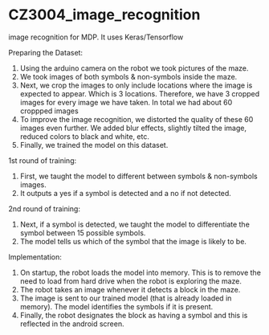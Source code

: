 # CZ3004_image_recognition
image recognition for MDP. It uses Keras/Tensorflow

Preparing the Dataset:
  1. Using the arduino camera on the robot we took pictures of the maze.
  2. We took images of both symbols & non-symbols inside the maze.
  3. Next, we crop the images to only include locations where the image is expected to appear. Which is 3 locations. 
      Therefore, we have 3 cropped images for every image we have taken. In total we had about 60 croppped images
  4. To improve the image recognition, we distorted the quality of these 60 images even further. We added blur effects, slightly tilted the image, reduced colors to black and white, etc.
  5. Finally, we trained the model on this dataset.
  
1st round of training:
  1. First, we taught the model to different between symbols & non-symbols images. 
  2. It outputs a yes if a symbol is detected and a no if not detected.
   
2nd round of training:
  1. Next, if a symbol is detected, we taught the model to differentiate the symbol between 15 possible symbols.
  2. The model tells us which of the symbol that the image is likely to be.
  
Implementation:
  1. On startup, the robot loads the model into memory. This is to remove the need to load from hard drive when the robot is exploring the maze.
  2. The robot takes an image whenever it detects a block in the maze. 
  3. The image is sent to our trained model (that is already loaded in memory). The model identifies the symbols if it is present.
  4. Finally, the robot designates the block as having a symbol and this is reflected in the android screen.
